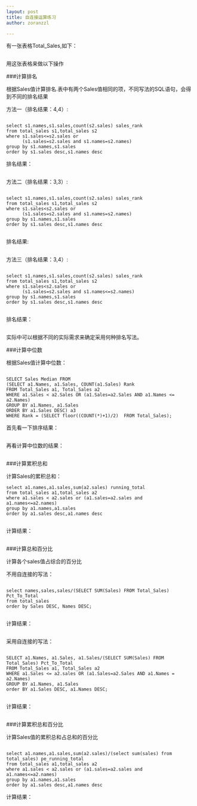 ```yaml
---
layout: post
title: 自连接运算练习
author: zoranzzl

---
```


有一张表格Total_Sales,如下：

![]()

用这张表格来做以下操作

###计算排名

根据Sales值计算排名.表中有两个Sales值相同的项，不同写法的SQL语句，会得到不同的排名结果

方法一（排名结果：4,4）:

```

select s1.names,s1.sales,count(s2.sales) sales_rank
from total_sales s1,total_sales s2
where s1.sales<=s2.sales or
      (s1.sales=s2.sales and s1.names=s2.names)
group by s1.names,s1.sales
order by s1.sales desc,s1.names desc

```

排名结果：

![]()

方法二（排名结果：3,3）:

```

select s1.names,s1.sales,count(s2.sales) sales_rank
from total_sales s1,total_sales s2
where s1.sales<s2.sales or
      (s1.sales=s2.sales and s1.names=s2.names)
group by s1.names,s1.sales
order by s1.sales desc,s1.names desc


```
排名结果:

![]()

方法三（排名结果：3,4）:

```

select s1.names,s1.sales,count(s2.sales) sales_rank
from total_sales s1,total_sales s2
where s1.sales<s2.sales or
      (s1.sales=s2.sales and s1.names<=s2.names)
group by s1.names,s1.sales
order by s1.sales desc,s1.names desc


```

排名结果：

![]()

实际中可以根据不同的实际需求来确定采用何种排名写法。

###计算中位数

根据Sales值计算中位数：

```

SELECT Sales Median FROM 
(SELECT a1.Names, a1.Sales, COUNT(a1.Sales) Rank 
FROM Total_Sales a1, Total_Sales a2 
WHERE a1.Sales < a2.Sales OR (a1.Sales=a2.Sales AND a1.Names <= a2.Names) 
GROUP BY a1.Names, a1.Sales 
ORDER BY a1.Sales DESC) a3 	
WHERE Rank = (SELECT floor((COUNT(*)+1)/2)  FROM Total_Sales);

```

首先看一下排序结果：


![]()

再看计算中位数的结果：


![]()

###计算累积总和

计算Sales的累积总和：

```
select a1.names,a1.sales,sum(a2.sales) running_total
from total_sales a1,total_sales a2
where a1.sales < a2.sales or (a1.sales=a2.sales and a1.names<=a2.names)
group by a1.names,a1.sales
order by a1.sales desc,a1.names desc


```

计算结果：

![]()

###计算总和百分比

计算各个sales值占综合的百分比

不用自连接的写法：

```

select names,sales,sales/(SELECT SUM(Sales) FROM Total_Sales) Pct_To_Total 
from total_sales
order by Sales DESC, Names DESC;


```

计算结果：

![]()

采用自连接的写法：

```

SELECT a1.Names, a1.Sales, a1.Sales/(SELECT SUM(Sales) FROM Total_Sales) Pct_To_Total 
FROM Total_Sales a1, Total_Sales a2 
WHERE a1.Sales <= a2.sales OR (a1.Sales=a2.Sales AND a1.Names = a2.Names) 
GROUP BY a1.Names, a1.Sales 
order BY a1.Sales DESC, a1.Names DESC;


```

计算结果：

![]()

###计算累积总和百分比

计算Sales值的累积总和占总和的百分比

```

select a1.names,a1.sales,sum(a2.sales)/(select sum(sales) from total_sales) pe_running_total
from total_sales a1,total_sales a2
where a1.sales < a2.sales or (a1.sales=a2.sales and a1.names<=a2.names)
group by a1.names,a1.sales
order by a1.sales desc,a1.names desc

```

计算结果：

![]()